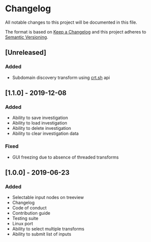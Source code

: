 # Changelog
All notable changes to this project will be documented in this file.

The format is based on [Keep a Changelog](http://keepachangelog.com/en/1.0.0/)
and this project adheres to [Semantic Versioning](http://semver.org/spec/v2.0.0.html).

## [Unreleased]

### Added

- Subdomain discovery transform using [crt.sh](https://crt.sh/) api

## [1.1.0] - 2019-12-08

### Added

- Ability to save investigation
- Ability to load investigation
- Ability to delete investigation
- Ability to clear investigation data 

### Fixed

- GUI freezing due to absence of threaded transforms

## [1.0.0] - 2019-06-23

### Added

- Selectable input nodes on treeview
- Changelog
- Code of conduct
- Contribution guide
- Testing suite
- Linux port
- Ability to select multiple transforms
- Ability to submit list of inputs
